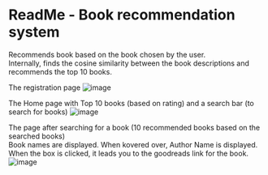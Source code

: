 # ReadMe - Book recommendation system

Recommends book based on the book chosen by the user.\
Internally, finds the cosine similarity between the book descriptions and recommends the top 10 books.

The registration page 
![image](https://user-images.githubusercontent.com/94833021/229346716-20df7151-aae9-43f2-b3a3-eadac68528c3.png)


The Home page with Top 10 books (based on rating) and a search bar (to search for books)
![image](https://user-images.githubusercontent.com/94833021/229346740-44acf9c5-dd97-466e-8dc4-33358c528668.png)

The page after searching for a book (10 recommended books based on the searched books)\
Book names are displayed. When kovered over, Author Name is displayed.\
When the box is clicked, it leads you to the goodreads link for the book.\
![image](https://user-images.githubusercontent.com/94833021/229346809-26655f60-ba7d-4642-8264-b3ffe6007990.png)

